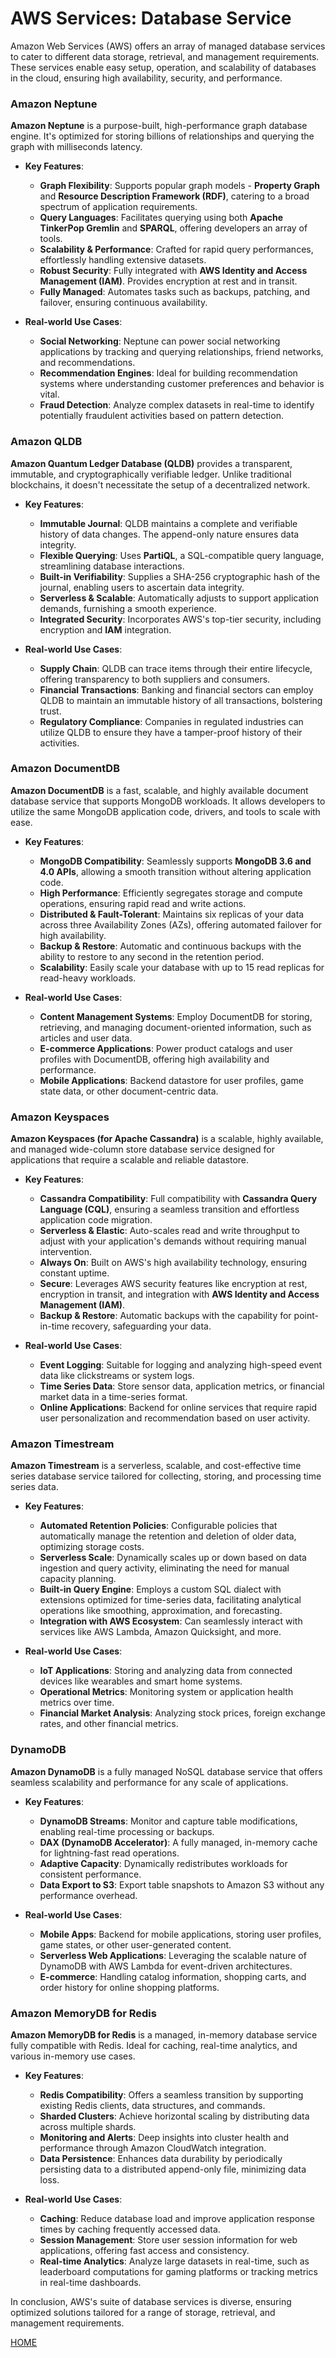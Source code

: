# AWS Services: Database Service

Amazon Web Services (AWS) offers an array of managed database services to cater to different data storage, retrieval, and management requirements. These services enable easy setup, operation, and scalability of databases in the cloud, ensuring high availability, security, and performance.

### Amazon Neptune

**Amazon Neptune** is a purpose-built, high-performance graph database engine. It's optimized for storing billions of relationships and querying the graph with milliseconds latency.

- **Key Features**:
  - **Graph Flexibility**: Supports popular graph models - **Property Graph** and **Resource Description Framework (RDF)**, catering to a broad spectrum of application requirements.
  - **Query Languages**: Facilitates querying using both **Apache TinkerPop Gremlin** and **SPARQL**, offering developers an array of tools.
  - **Scalability & Performance**: Crafted for rapid query performances, effortlessly handling extensive datasets.
  - **Robust Security**: Fully integrated with **AWS Identity and Access Management (IAM)**. Provides encryption at rest and in transit.
  - **Fully Managed**: Automates tasks such as backups, patching, and failover, ensuring continuous availability.

- **Real-world Use Cases**:
  - **Social Networking**: Neptune can power social networking applications by tracking and querying relationships, friend networks, and recommendations.
  - **Recommendation Engines**: Ideal for building recommendation systems where understanding customer preferences and behavior is vital.
  - **Fraud Detection**: Analyze complex datasets in real-time to identify potentially fraudulent activities based on pattern detection.

### Amazon QLDB

**Amazon Quantum Ledger Database (QLDB)** provides a transparent, immutable, and cryptographically verifiable ledger. Unlike traditional blockchains, it doesn't necessitate the setup of a decentralized network.

- **Key Features**:
  - **Immutable Journal**: QLDB maintains a complete and verifiable history of data changes. The append-only nature ensures data integrity.
  - **Flexible Querying**: Uses **PartiQL**, a SQL-compatible query language, streamlining database interactions.
  - **Built-in Verifiability**: Supplies a SHA-256 cryptographic hash of the journal, enabling users to ascertain data integrity.
  - **Serverless & Scalable**: Automatically adjusts to support application demands, furnishing a smooth experience.
  - **Integrated Security**: Incorporates AWS's top-tier security, including encryption and **IAM** integration.

- **Real-world Use Cases**:
  - **Supply Chain**: QLDB can trace items through their entire lifecycle, offering transparency to both suppliers and consumers.
  - **Financial Transactions**: Banking and financial sectors can employ QLDB to maintain an immutable history of all transactions, bolstering trust.
  - **Regulatory Compliance**: Companies in regulated industries can utilize QLDB to ensure they have a tamper-proof history of their activities.

### Amazon DocumentDB

**Amazon DocumentDB** is a fast, scalable, and highly available document database service that supports MongoDB workloads. It allows developers to utilize the same MongoDB application code, drivers, and tools to scale with ease.

- **Key Features**:
  - **MongoDB Compatibility**: Seamlessly supports **MongoDB 3.6 and 4.0 APIs**, allowing a smooth transition without altering application code.
  - **High Performance**: Efficiently segregates storage and compute operations, ensuring rapid read and write actions.
  - **Distributed & Fault-Tolerant**: Maintains six replicas of your data across three Availability Zones (AZs), offering automated failover for high availability.
  - **Backup & Restore**: Automatic and continuous backups with the ability to restore to any second in the retention period.
  - **Scalability**: Easily scale your database with up to 15 read replicas for read-heavy workloads.

- **Real-world Use Cases**:
  - **Content Management Systems**: Employ DocumentDB for storing, retrieving, and managing document-oriented information, such as articles and user data.
  - **E-commerce Applications**: Power product catalogs and user profiles with DocumentDB, offering high availability and performance.
  - **Mobile Applications**: Backend datastore for user profiles, game state data, or other document-centric data.

### Amazon Keyspaces

**Amazon Keyspaces (for Apache Cassandra)** is a scalable, highly available, and managed wide-column store database service designed for applications that require a scalable and reliable datastore.

- **Key Features**:
  - **Cassandra Compatibility**: Full compatibility with **Cassandra Query Language (CQL)**, ensuring a seamless transition and effortless application code migration.
  - **Serverless & Elastic**: Auto-scales read and write throughput to adjust with your application's demands without requiring manual intervention.
  - **Always On**: Built on AWS's high availability technology, ensuring constant uptime.
  - **Secure**: Leverages AWS security features like encryption at rest, encryption in transit, and integration with **AWS Identity and Access Management (IAM)**.
  - **Backup & Restore**: Automatic backups with the capability for point-in-time recovery, safeguarding your data.

- **Real-world Use Cases**:
  - **Event Logging**: Suitable for logging and analyzing high-speed event data like clickstreams or system logs.
  - **Time Series Data**: Store sensor data, application metrics, or financial market data in a time-series format.
  - **Online Applications**: Backend for online services that require rapid user personalization and recommendation based on user activity.


### Amazon Timestream

**Amazon Timestream** is a serverless, scalable, and cost-effective time series database service tailored for collecting, storing, and processing time series data.

- **Key Features**:
  - **Automated Retention Policies**: Configurable policies that automatically manage the retention and deletion of older data, optimizing storage costs.
  - **Serverless Scale**: Dynamically scales up or down based on data ingestion and query activity, eliminating the need for manual capacity planning.
  - **Built-in Query Engine**: Employs a custom SQL dialect with extensions optimized for time-series data, facilitating analytical operations like smoothing, approximation, and forecasting.
  - **Integration with AWS Ecosystem**: Can seamlessly interact with services like AWS Lambda, Amazon Quicksight, and more.

- **Real-world Use Cases**:
  - **IoT Applications**: Storing and analyzing data from connected devices like wearables and smart home systems.
  - **Operational Metrics**: Monitoring system or application health metrics over time.
  - **Financial Market Analysis**: Analyzing stock prices, foreign exchange rates, and other financial metrics.

### DynamoDB

**Amazon DynamoDB** is a fully managed NoSQL database service that offers seamless scalability and performance for any scale of applications.

- **Key Features**:
  - **DynamoDB Streams**: Monitor and capture table modifications, enabling real-time processing or backups.
  - **DAX (DynamoDB Accelerator)**: A fully managed, in-memory cache for lightning-fast read operations.
  - **Adaptive Capacity**: Dynamically redistributes workloads for consistent performance.
  - **Data Export to S3**: Export table snapshots to Amazon S3 without any performance overhead.

- **Real-world Use Cases**:
  - **Mobile Apps**: Backend for mobile applications, storing user profiles, game states, or other user-generated content.
  - **Serverless Web Applications**: Leveraging the scalable nature of DynamoDB with AWS Lambda for event-driven architectures.
  - **E-commerce**: Handling catalog information, shopping carts, and order history for online shopping platforms.

### Amazon MemoryDB for Redis

**Amazon MemoryDB for Redis** is a managed, in-memory database service fully compatible with Redis. Ideal for caching, real-time analytics, and various in-memory use cases.

- **Key Features**:
  - **Redis Compatibility**: Offers a seamless transition by supporting existing Redis clients, data structures, and commands.
  - **Sharded Clusters**: Achieve horizontal scaling by distributing data across multiple shards.
  - **Monitoring and Alerts**: Deep insights into cluster health and performance through Amazon CloudWatch integration.
  - **Data Persistence**: Enhances data durability by periodically persisting data to a distributed append-only file, minimizing data loss.

- **Real-world Use Cases**:
  - **Caching**: Reduce database load and improve application response times by caching frequently accessed data.
  - **Session Management**: Store user session information for web applications, offering fast access and consistency.
  - **Real-time Analytics**: Analyze large datasets in real-time, such as leaderboard computations for gaming platforms or tracking metrics in real-time dashboards.

In conclusion, AWS's suite of database services is diverse, ensuring optimized solutions tailored for a range of storage, retrieval, and management requirements.


[HOME](./README.md)
